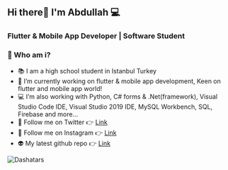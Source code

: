 ## Hi there👋 I'm Abdullah 💻

### Flutter & Mobile App Developer | Software Student

### 🤔 Who am i?
- 📚 I am a high school student in Istanbul Turkey
- 🔭 I’m currently working on flutter & mobile app development, Keen on flutter and mobile app world!
- 💻 I’m also working with Python, C# forms & .Net(framework), Visual Studio Code IDE, Visual Studio 2019 IDE, MySQL Workbench, SQL, Firebase and more...
- 👻 Follow me on Twitter 👉 [Link](https://twitter.com/AbdullahKasgar)
- 🤖 Follow me on Instagram 👉 [Link](https://www.instagram.com/jay_official_24_/)
- 👽 My latest github repo 👉 [Link](https://github.com/abdullah0912/flutter_Online_Course_App_UI)


![Dashatars](https://user-images.githubusercontent.com/88820048/167238602-cda96ac0-e04f-4e05-bce8-0e8f0c437b47.png)

